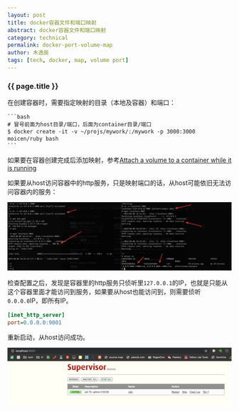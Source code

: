 ```yaml
---
layout: post
title: docker容器文件和端口映射
abstract: docker容器文件和端口映射
category: technical
permalink: docker-port-volume-map
author: 木逸辰
tags: [tech, docker, map, volume port]
---
```


### {{ page.title }}


在创建容器时，需要指定映射的目录（本地及容器）和端口：

    ```bash
    # 冒号前面为host目录/端口，后面为container目录/端口
    $ docker create -it -v ~/projs/mywork/:/mywork -p 3000:3000 moicen/ruby bash
    ```

如果要在容器创建完成后添加映射，参考[Attach a volume to a container while it is running](https://jpetazzo.github.io/2015/01/13/docker-mount-dynamic-volumes/)

如果要从host访问容器中的http服务，只是映射端口的话，从host可能依旧无法访问容器内的服务：

![port-map](/assets/images/2019-09-15-docker-port-map.png)

检查配置之后，发现是容器里的http服务只侦听里`127.0.0.1`的IP，也就是只能从这个容器里面才能访问到服务，如果要从host也能访问到，则需要侦听`0.0.0.0`IP，即所有IP。

```ini
[inet_http_server]
port=0.0.0.0:9001
```

重新启动，从host访问成功。

![port-map](/assets/images/2019-09-15-docker-port-map-supervisor.png)